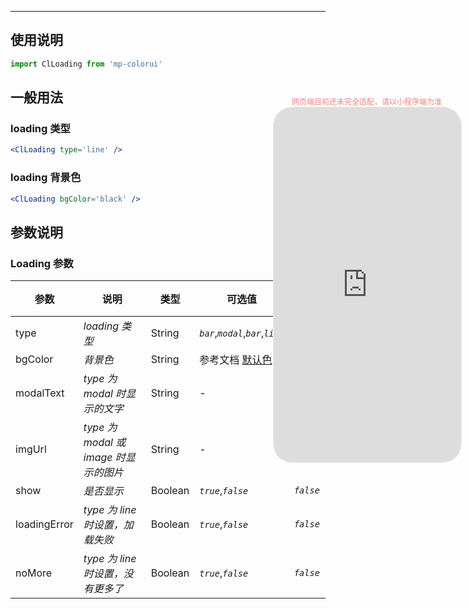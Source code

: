 ****

## 使用说明

```jsx
import ClLoading from 'mp-colorui'
```



## 一般用法

### loading 类型

```jsx
<ClLoading type='line' />
```

### loading 背景色

```jsx
<ClLoading bgColor='black' />
```



## 参数说明

### Loading 参数

| 参数         | 说明                                  | 类型    | 可选值                             | 默认值    |
| ------------ | ------------------------------------- | ------- | ---------------------------------- | --------- |
| type         | *loading 类型*                        | String  | *`bar`*,*`modal`*,*`bar`*,*`line`* | *`bar`*   |
| bgColor      | *背景色*                              | String  | 参考文档 [默认色](/home/color)     | *`blue`*  |
| modalText    | *type 为 modal 时显示的文字*          | String  | -                                  | -         |
| imgUrl       | *type 为 modal 或 image 时显示的图片* | String  | -                                  | -         |
| show         | *是否显示*                            | Boolean | *`true`*,*`false`*                 | *`false`* |
| loadingError | *type 为 line 时设置，加载失败*       | Boolean | *`true`*,*`false`*                 | *`false`* |
| noMore       | *type 为 line 时设置，没有更多了*     | Boolean | *`true`*,*`false`*                 | *`false`* |


<div style="position: fixed; right:10px; top: 5%">
<div style="width: 300px; color: lightcoral; font-size: 12px; word-break: break-all; white-space: normal; display: flex;justify-content: center">网页端目前还未完全适配，请以小程序端为准</div>
<iframe style="border-radius: 30px; border: 1px solid antiquewhite" src="http://118.25.36.24:8080/#/pages/components/loading/index" height="568" width="300"></iframe>
</div>

